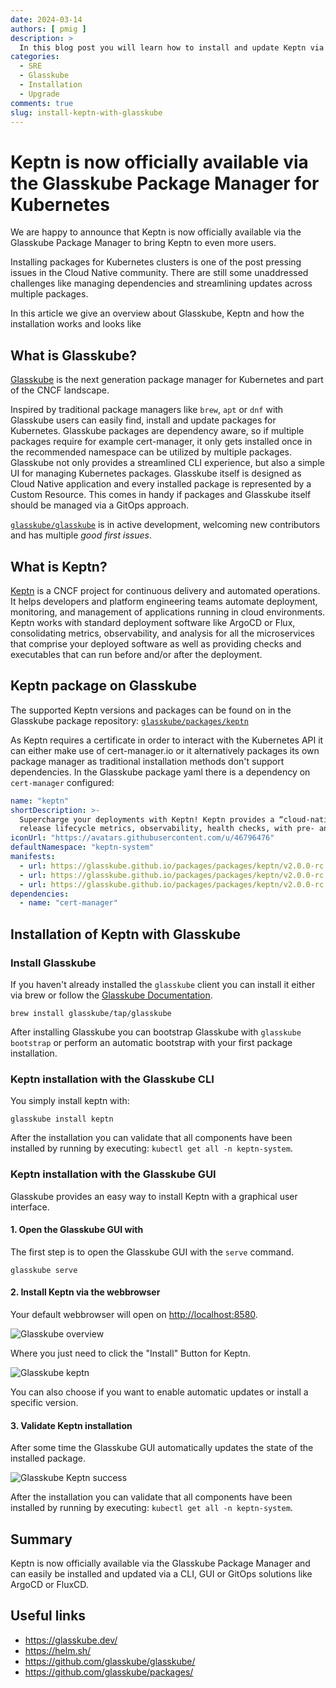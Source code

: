```yaml
---
date: 2024-03-14
authors: [ pmig ]
description: >
  In this blog post you will learn how to install and update Keptn via the Glasskube Package Manager.
categories:
  - SRE
  - Glasskube
  - Installation
  - Upgrade
comments: true
slug: install-keptn-with-glasskube
---
```


# Keptn is now officially available via the Glasskube Package Manager for Kubernetes

We are happy to announce that Keptn is now officially available via the Glasskube Package Manager to bring Keptn
to even more users.

Installing packages for Kubernetes clusters is one of the post pressing issues in the Cloud Native community.
There are still some unaddressed challenges like managing dependencies and streamlining updates across multiple
packages.

In this article we give an overview about Glasskube, Keptn and how the installation works and looks like

<!-- more -->

## What is Glasskube?

[Glasskube](https://glasskube.dev) is the next generation package manager for Kubernetes and part of the CNCF
landscape.

Inspired by traditional package managers like `brew`, `apt` or `dnf` with Glasskube users can easily find, install
and update packages for Kubernetes.
Glasskube packages are dependency aware, so if multiple packages require for
example cert-manager, it only gets installed once in the recommended namespace can be utilized by multiple packages.
Glasskube not only provides a streamlined CLI experience, but also a simple UI for managing Kubernetes packages.
Glasskube itself is designed as Cloud Native application and every installed package is represented by a
Custom Resource.
This comes in handy if packages and Glasskube itself should be managed via a GitOps approach.

[`glasskube/glasskube`](https://github.com/glasskube/glasskube/) is in active development, welcoming new
contributors and has multiple _good first issues_.

## What is Keptn?

[Keptn](https://lifecycle.keptn.sh/) is a CNCF project for continuous delivery and automated operations.
It helps developers and platform engineering teams automate deployment, monitoring, and management of applications
running in cloud environments.
Keptn works with standard deployment software like ArgoCD or Flux, consolidating metrics, observability, and analysis
for all the microservices that comprise your deployed software as well as providing checks and executables that can
run before and/or after the deployment.

## Keptn package on Glasskube

The supported Keptn versions and packages can be found on in the Glasskube package repository:
[`glasskube/packages/keptn`](https://github.com/glasskube/packages/tree/main/packages/keptn)

As Keptn requires a certificate in order to interact with the Kubernetes API it can either make use of cert-manager.io
or it alternatively packages its own package manager as traditional installation methods don't support dependencies.
In the Glasskube package yaml there is a dependency on `cert-manager` configured:

```yaml
name: "keptn"
shortDescription: >-
  Supercharge your deployments with Keptn! Keptn provides a “cloud-native” approach for managing the application
  release lifecycle metrics, observability, health checks, with pre- and post-deployment evaluations and tasks.
iconUrl: "https://avatars.githubusercontent.com/u/46796476"
defaultNamespace: "keptn-system"
manifests:
  - url: https://glasskube.github.io/packages/packages/keptn/v2.0.0-rc.1+1/keptn.yaml
  - url: https://glasskube.github.io/packages/packages/keptn/v2.0.0-rc.1+1/keptn-cert.yaml
  - url: https://glasskube.github.io/packages/packages/keptn/v2.0.0-rc.1+1/keptn-issuer.yaml
dependencies:
  - name: "cert-manager"
```

## Installation of Keptn with Glasskube

### Install Glasskube

If you haven't already installed the `glasskube` client you can install it either via brew or follow the
[Glasskube Documentation](https://glasskube.dev/docs/getting-started/install/).

```shell
brew install glasskube/tap/glasskube
```

After installing Glasskube you can bootstrap Glasskube with `glasskube bootstrap` or perform an automatic
bootstrap with your first package installation.

### Keptn installation with the Glasskube CLI

You simply install keptn with:

```shell
glasskube install keptn
```

After the installation you can validate that all components have been installed by running by executing:
`kubectl get all -n keptn-system`.

### Keptn installation with the Glasskube GUI

Glasskube provides an easy way to install Keptn with a graphical user interface.

#### 1. Open the Glasskube GUI with

The first step is to open the Glasskube GUI with the `serve` command.

```shell
glasskube serve
```

#### 2. Install Keptn via the webbrowser

Your default webbrowser will open on [http://localhost:8580](http://localhost:8580).

![Glasskube overview](/assets/images/glasskube-keptn/glasskube.png "Glasskube overview")

Where you just need to click the "Install" Button for Keptn.

![Glasskube keptn](/assets/images/glasskube-keptn/glasskube-keptn.png "Keptn installation via Glasskube")

You can also choose if you want to enable automatic updates or install a specific version.

#### 3. Validate Keptn installation

After some time the Glasskube GUI automatically updates the state of the installed package.

![Glasskube Keptn success](/assets/images/glasskube-keptn/glasskube-keptn-success.png "Keptn installation success")

After the installation you can validate that all components have been installed by running by executing:
`kubectl get all -n keptn-system`.

## Summary

Keptn is now officially available via the Glasskube Package Manager and can easily be installed and updated via a CLI,
GUI or GitOps solutions like ArgoCD or FluxCD.

## Useful links

- <https://glasskube.dev/>
- <https://helm.sh/>
- <https://github.com/glasskube/glasskube/>
- <https://github.com/glasskube/packages/>
